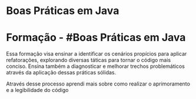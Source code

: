 # Boas Práticas em Java

<h1>Formação - #Boas Práticas em Java</h1>

<p>
  Essa formação visa ensinar a identificar os cenários propícios para aplicar refatorações, explorando diversas táticas para tornar
  o código mais conciso. Ensina também a diagnosticar e melhorar trechos problemáticos através da aplicação dessas práticas sólidas.
  
  Através desse processo aprendi mais sobre como realizar o aprimoramento e a legibilidade do código</p>

